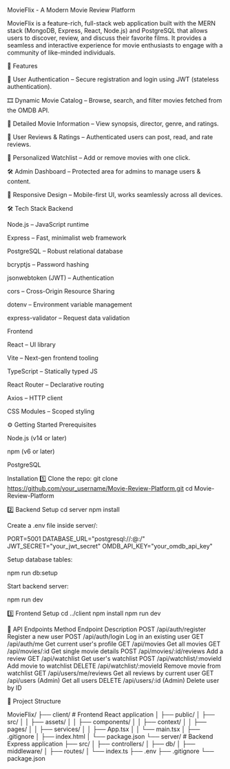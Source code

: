 MovieFlix - A Modern Movie Review Platform

MovieFlix is a feature-rich, full-stack web application built with the MERN stack (MongoDB, Express, React, Node.js) and PostgreSQL that allows users to discover, review, and discuss their favorite films. It provides a seamless and interactive experience for movie enthusiasts to engage with a community of like-minded individuals.

🚀 Features

🔐 User Authentication – Secure registration and login using JWT (stateless authentication).

🎞 Dynamic Movie Catalog – Browse, search, and filter movies fetched from the OMDB API.

📖 Detailed Movie Information – View synopsis, director, genre, and ratings.

📝 User Reviews & Ratings – Authenticated users can post, read, and rate reviews.

🎯 Personalized Watchlist – Add or remove movies with one click.

🛠 Admin Dashboard – Protected area for admins to manage users & content.

📱 Responsive Design – Mobile-first UI, works seamlessly across all devices.

🛠 Tech Stack
Backend

Node.js – JavaScript runtime

Express – Fast, minimalist web framework

PostgreSQL – Robust relational database

bcryptjs – Password hashing

jsonwebtoken (JWT) – Authentication

cors – Cross-Origin Resource Sharing

dotenv – Environment variable management

express-validator – Request data validation

Frontend

React – UI library

Vite – Next-gen frontend tooling

TypeScript – Statically typed JS

React Router – Declarative routing

Axios – HTTP client

CSS Modules – Scoped styling

⚙️ Getting Started
Prerequisites

Node.js (v14 or later)

npm (v6 or later)

PostgreSQL

Installation
1️⃣ Clone the repo:
git clone https://github.com/your_username/Movie-Review-Platform.git
cd Movie-Review-Platform

2️⃣ Backend Setup
cd server
npm install


Create a .env file inside server/:

PORT=5001
DATABASE_URL="postgresql://<user>:<password>@<host>:<port>/<database>"
JWT_SECRET="your_jwt_secret"
OMDB_API_KEY="your_omdb_api_key"


Setup database tables:

npm run db:setup


Start backend server:

npm run dev

3️⃣ Frontend Setup
cd ../client
npm install
npm run dev

📡 API Endpoints
Method	Endpoint	Description
POST	/api/auth/register	Register a new user
POST	/api/auth/login	Log in an existing user
GET	/api/auth/me	Get current user's profile
GET	/api/movies	Get all movies
GET	/api/movies/:id	Get single movie details
POST	/api/movies/:id/reviews	Add a review
GET	/api/watchlist	Get user's watchlist
POST	/api/watchlist/:movieId	Add movie to watchlist
DELETE	/api/watchlist/:movieId	Remove movie from watchlist
GET	/api/users/me/reviews	Get all reviews by current user
GET	/api/users (Admin)	Get all users
DELETE	/api/users/:id (Admin)	Delete user by ID

📂 Project Structure

MovieFlix/
├── client/         # Frontend React application
│   ├── public/
│   ├── src/
│   │   ├── assets/
│   │   ├── components/
│   │   ├── context/
│   │   ├── pages/
│   │   ├── services/
│   │   ├── App.tsx
│   │   └── main.tsx
│   ├── .gitignore
│   ├── index.html
│   └── package.json
└── server/         # Backend Express application
    ├── src/
    │   ├── controllers/
    │   ├── db/
    │   ├── middleware/
    │   ├── routes/
    │   └── index.ts
    ├── .env
    ├── .gitignore
    └── package.json
